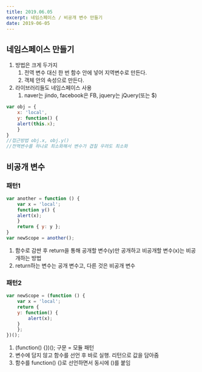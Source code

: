 ```yaml
---
title: 2019.06.05
excerpt: 네임스페이스 / 비공개 변수 만들기
date: 2019-06-05
---
```


## 네임스페이스 만들기

1. 방법은 크게 두가지
    1. 전역 변수 대신 한 번 함수 안에 넣어 지역변수로 만든다.
    2. 객체 안의 속성으로 만든다.
2. 라이브러리들도 네임스페이스 사용
    1. naver는 jindo, facebook은 FB, jquery는 jQuery(또는 $)

```javascript
var obj = {
    x: 'local',
    y: function() {
    alert(this.x);
    }
}
//접근방법 obj.x, obj.y()
//전역변수를 하나로 최소화해서 변수가 겹칠 우려도 최소화
```

## 비공개 변수

### 패턴1

```javascript
var another = function () {
    var x = 'local';
    function y() {
    alert(x);
    }
    return { y: y };
}
var newScope = another();
```

1. 함수로 감싼 후 return을 통해 공개할 변수(y)만 공개하고 비공개할 변수(x)는 비공개하는 방법
2. return하는 변수는 공개 변수고, 다른 것은 비공개 변수

### 패턴2

```javascript
var newScope = (function () {
    var x = 'local';
    return {
    y: function() {
        alert(x);
    }
    };
})();
```

1. (function() {})(); 구문 = 모듈 패턴
2. 변수에 담지 않고 함수를 선언 후 바로 실행. 리턴으로 값을 담아줌
3. 함수를 function() {}로 선언하면서 동시에 ()를 붙임

